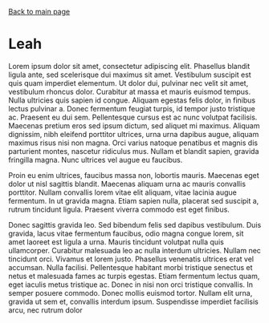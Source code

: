 [Back to main page](README.md)

# Leah

Lorem ipsum dolor sit amet, consectetur adipiscing elit. Phasellus blandit ligula ante, sed scelerisque dui maximus sit amet. Vestibulum suscipit est quis quam imperdiet elementum. Ut dolor dui, pulvinar nec velit sit amet, vestibulum rhoncus dolor. Curabitur at massa et mauris euismod tempus. Nulla ultricies quis sapien id congue. Aliquam egestas felis dolor, in finibus lectus pulvinar a. Donec fermentum feugiat turpis, id tempor justo tristique ac. Praesent eu dui sem. Pellentesque cursus est ac nunc volutpat facilisis. Maecenas pretium eros sed ipsum dictum, sed aliquet mi maximus. Aliquam dignissim, nibh eleifend porttitor ultrices, urna urna dapibus augue, aliquam maximus risus nisi non magna. Orci varius natoque penatibus et magnis dis parturient montes, nascetur ridiculus mus. Nullam et blandit sapien, gravida fringilla magna. Nunc ultrices vel augue eu faucibus.

Proin eu enim ultrices, faucibus massa non, lobortis mauris. Maecenas eget dolor ut nisl sagittis blandit. Maecenas aliquam urna ac mauris convallis porttitor. Nullam convallis lorem vitae elit aliquam, vitae lacinia augue fermentum. In ut gravida magna. Etiam sapien nulla, placerat sed suscipit a, rutrum tincidunt ligula. Praesent viverra commodo est eget finibus.

Donec sagittis gravida leo. Sed bibendum felis sed dapibus vestibulum. Duis gravida, lacus vitae fermentum faucibus, odio magna congue lorem, sit amet laoreet est ligula a urna. Mauris tincidunt volutpat nulla quis ullamcorper. Curabitur malesuada leo ac nulla interdum ultricies. Nullam nec tincidunt orci. Vivamus et lorem justo. Phasellus venenatis ultrices erat vel accumsan. Nulla facilisi. Pellentesque habitant morbi tristique senectus et netus et malesuada fames ac turpis egestas. Etiam fermentum lectus quam, eget iaculis metus tristique ac. Donec in nisi non orci tristique convallis. In semper posuere commodo. Donec mollis euismod tortor. Nullam elit urna, gravida ut sem et, convallis interdum ipsum. Suspendisse imperdiet facilisis arcu, nec rutrum dolor
